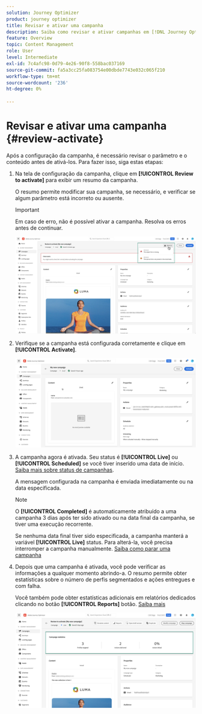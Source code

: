 ```yaml
---
solution: Journey Optimizer
product: journey optimizer
title: Revisar e ativar uma campanha
description: Saiba como revisar e ativar campanhas em [!DNL Journey Optimizer]
feature: Overview
topic: Content Management
role: User
level: Intermediate
exl-id: 7c4afc98-0d79-4e26-90f8-558bac037169
source-git-commit: fa5a3cc25fa083754e00dbde7743e032c065f210
workflow-type: tm+mt
source-wordcount: '236'
ht-degree: 0%

---
```


# Revisar e ativar uma campanha {#review-activate}

Após a configuração da campanha, é necessário revisar o parâmetro e o conteúdo antes de ativá-los. Para fazer isso, siga estas etapas:

1. Na tela de configuração da campanha, clique em **[!UICONTROL Review to activate]** para exibir um resumo da campanha.

   O resumo permite modificar sua campanha, se necessário, e verificar se algum parâmetro está incorreto ou ausente.

   >[!IMPORTANT]
   >
   >Em caso de erro, não é possível ativar a campanha. Resolva os erros antes de continuar.

   ![](assets/create-campaign-alerts.png)

1. Verifique se a campanha está configurada corretamente e clique em **[!UICONTROL Activate]**.

   ![](assets/create-campaign-review.png)

1. A campanha agora é ativada. Seu status é **[!UICONTROL Live]** ou **[!UICONTROL Scheduled]** se você tiver inserido uma data de início. [Saiba mais sobre status de campanhas](get-started-with-campaigns.md#statuses).

   A mensagem configurada na campanha é enviada imediatamente ou na data especificada.

   >[!NOTE]
   >
   >O **[!UICONTROL Completed]** é automaticamente atribuído a uma campanha 3 dias após ter sido ativado ou na data final da campanha, se tiver uma execução recorrente.
   >
   >Se nenhuma data final tiver sido especificada, a campanha manterá a variável **[!UICONTROL Live]** status. Para alterá-la, você precisa interromper a campanha manualmente. [Saiba como parar uma campanha](modify-stop-campaign.md)

1. Depois que uma campanha é ativada, você pode verificar as informações a qualquer momento abrindo-a. O resumo permite obter estatísticas sobre o número de perfis segmentados e ações entregues e com falha.

   Você também pode obter estatísticas adicionais em relatórios dedicados clicando no botão **[!UICONTROL Reports]** botão. [Saiba mais](../reports/campaign-global-report.md)

   ![](assets/create-campaign-summary.png)
